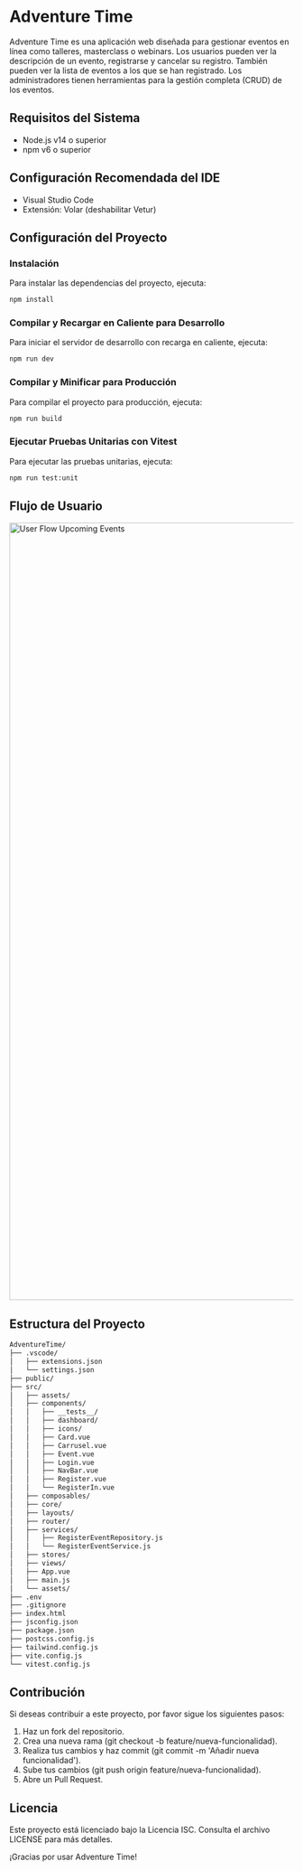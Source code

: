# Adventure Time

Adventure Time es una aplicación web diseñada para gestionar eventos en línea como talleres, masterclass o webinars. Los usuarios pueden ver la descripción de un evento, registrarse y cancelar su registro. También pueden ver la lista de eventos a los que se han registrado. Los administradores tienen herramientas para la gestión completa (CRUD) de los eventos.

## Requisitos del Sistema

- Node.js v14 o superior
- npm v6 o superior

## Configuración Recomendada del IDE

- Visual Studio Code
- Extensión: Volar (deshabilitar Vetur)

## Configuración del Proyecto

### Instalación

Para instalar las dependencias del proyecto, ejecuta:

```sh
npm install
```

### Compilar y Recargar en Caliente para Desarrollo

Para iniciar el servidor de desarrollo con recarga en caliente, ejecuta:

```sh
npm run dev
```

### Compilar y Minificar para Producción

Para compilar el proyecto para producción, ejecuta:

```sh
npm run build
```

### Ejecutar Pruebas Unitarias con Vitest

Para ejecutar las pruebas unitarias, ejecuta:

```sh
npm run test:unit
```
## Flujo de Usuario

<img width="1376" alt="User Flow Upcoming Events" src="https://github.com/user-attachments/assets/2fe5107d-125c-4abb-82f7-813c5af05df2">

## Estructura del Proyecto

```sh
AdventureTime/
├── .vscode/
│   ├── extensions.json
│   └── settings.json
├── public/
├── src/
│   ├── assets/
│   ├── components/
│   │   ├── __tests__/
│   │   ├── dashboard/
│   │   ├── icons/
│   │   ├── Card.vue
│   │   ├── Carrusel.vue
│   │   ├── Event.vue
│   │   ├── Login.vue
│   │   ├── NavBar.vue
│   │   ├── Register.vue
│   │   └── RegisterIn.vue
│   ├── composables/
│   ├── core/
│   ├── layouts/
│   ├── router/
│   ├── services/
│   │   ├── RegisterEventRepository.js
│   │   └── RegisterEventService.js
│   ├── stores/
│   ├── views/
│   ├── App.vue
│   ├── main.js
│   └── assets/
├── .env
├── .gitignore
├── index.html
├── jsconfig.json
├── package.json
├── postcss.config.js
├── tailwind.config.js
├── vite.config.js
└── vitest.config.js
```

## Contribución

Si deseas contribuir a este proyecto, por favor sigue los siguientes pasos:

1. Haz un fork del repositorio.
2. Crea una nueva rama (git checkout -b feature/nueva-funcionalidad).
3. Realiza tus cambios y haz commit (git commit -m 'Añadir nueva funcionalidad').
4. Sube tus cambios (git push origin feature/nueva-funcionalidad).
5. Abre un Pull Request.

## Licencia

Este proyecto está licenciado bajo la Licencia ISC. Consulta el archivo LICENSE para más detalles.

¡Gracias por usar Adventure Time!